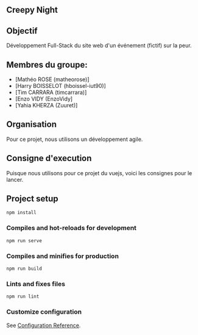 ##  Creepy Night

## Objectif

Développement Full-Stack du site web d'un événement (fictif) sur la peur.

## Membres du groupe:  
 - [Mathéo ROSE (matheorose)]
 - [Harry BOISSELOT (hboissel-iut90)] 
 - [Tim CARRARA (timcarrara)] 
 - [Enzo VIDY (EnzoVidy]
 - [Yahia KHERZA (Zuuret)]

## Organisation  
Pour ce projet, nous utilisons un développement agile.

## Consigne d'execution
Puisque nous utilisons pour ce projet du vuejs, voici les consignes pour le lancer.

## Project setup
```
npm install
```

### Compiles and hot-reloads for development
```
npm run serve
```

### Compiles and minifies for production
```
npm run build
```

### Lints and fixes files
```
npm run lint
```

### Customize configuration
See [Configuration Reference](https://cli.vuejs.org/config/).
